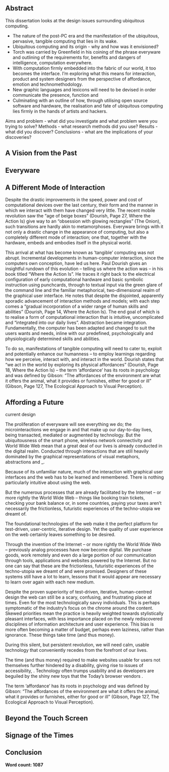 ## Abstract

This dissertation looks at the design issues surrounding ubiquitous computing. 

- The nature of the post-PC era and the manifestation of the ubiquitous, pervasive, tangible computing that lies in its wake.
- Ubiquitous computing and its origin - why and how was it envisioned?
- Torch was carried by Greenfield in his coining of the phrase everyware and outlining of the requirements for, benefits and dangers of intelligence, computation everywhere.
- With computation firmly embedded into the fabric of our world, it too becomes the interface. I’m exploring what this means for interaction, product and system designers from the perspective of affordance, emotion and technomethodology.
- New graphic languages and lexicons will need to be devised in order communicate the presence, function and 
- Culminating with an outline of how, through utilising open source software and hardware, the realisation and fate of ubiquitous computing lies firmly in the hands of artists and hackers.

Aims and problem - what did you investigate and what problem were you trying to solve?
Methods - what research methods did you use?
Results - what did you discover?
Conclusions - what are the implications of your discoveries?## A Vision from the Past## Everyware## A Different Mode of Interaction

Despite the drastic improvements in the speed, power and cost of computational devices over the last century, their form and the manner in which we interact with them have changed very little. The recent mobile revolution saw the “age of beige boxes” (Dourish, Page 27, Where the Action Is) give way to an “obsession with glowing rectangles” (The Onion), such transitions are hardly akin to metamorphoses. Everyware brings with it not only a drastic change in the appearance of computing, but also a completely different mode of interaction; one that, together with the hardware, embeds and embodies itself in the physical world.

This arrival at what has become known as ‘tangible’ computing was not abrupt. Incremental developments in human-computer interaction, since the computers own conception, have led us here. Paul Dourish gives an insightful rundown of this evolution – telling us where the action was – in his book titled “Where the Action Is”. He traces it right back to the electrical configuration of early computational hardware and basic symbolic instruction using punchcards, through to textual input via the green glare of the command line and the familiar metaphorical, two-dimensional realm of the graphical user interface. He notes that despite the disjointed, apparently sporadic advancement of interaction methods and models; with each step comes a “gradual incorporation of a wider range of human skills and abilities” (Dourish, Page 14, Where the Action Is). The end goal of which is to realise a form of computational interaction that is intuitive, uncomplicated and “integrated into our daily lives”. Abstraction became integration. Fundamentally, the computer has been adapted and changed to suit the users wants and needs, inline with our predefined, psychologically and physiologically determined skills and abilities.

To do so, manifestations of tangible computing will need to cater to, exploit and potentially enhance our humanness – to employ learnings regarding how we perceive, interact with, and interact in the world. Dourish states that “we act in the world by exploring its physical affordances” (Dourish, Page 18, Where the Action Is) – the term ‘affordance’ has its roots in psychology and was defined by Gibson: “The affordances of the environment are what it offers the animal, what it provides or furnishes, either for good or ill” (Gibson, Page 127, The Ecological Approach to Visual Perception).## Affording a Future

current design

The proliferation of everyware will see everything we do; the microinteractions we engage in and that make up our day-to-day lives, being transacted, mediated or augmented by technology. But the ubiquitousness of the smart phone, wireless network connectivity and World Wide Web mean that a great deal of our lives is already conducted in the digital realm. Conducted through interactions that are still heavily dominated by the graphical representations of visual metaphors, abstractions and _.

Because of its unfamiliar nature, much of the interaction with graphical user interfaces and the web has to be learned and remembered. There is nothing particularly intuitive about using the web.

But the numerous processes that are already facilitated by the Internet – or more rightly the World Wide Web – things like booking train tickets, checking your bank balance or, in some countries, paying your taxes aren’t necessarily the frictionless, futuristic experiences of the techno-utopia we dreamt of.

The foundational technologies of the web make it the perfect platform for test-driven, user-centric, iterative design. Yet the quality of user experience on the web certainly leaves something to be desired.

Through the invention of the Internet – or more rightly the World Wide Web – previously analog processes have now become digital. We purchase goods, work remotely and even do a large portion of our communication through tools, applications and websites powered by the Internet. But no one can say that these are the frictionless, futuristic experiences of the techno-utopia we dreamt of and were promised. Designers of these systems still have a lot to learn, lessons that it would appear are necessary to learn over again with each new medium.

Despite the proven superiority of test-driven, iterative, human-centred design the web can still be a scary, confusing, and frustrating place at times. Even for the most technologically savvy individuals. This is perhaps symptomatic of the industry’s focus on the chrome around the content. Skewed priorities mean the practice is heavily weighted towards stylistically pleasant interfaces, with less importance placed on the newly rediscovered disciplines of information architecture and user experience. This bias is more often becoming a matter of budget, perhaps even laziness, rather than ignorance. These things take time (and thus money).

During this silent, but persistent revolution, we will need  calm, usable technology that conveniently recedes from the forefront of our lives.

The time (and thus money) required to make websites usable for users not themselves further hindered by a disability, giving rise to issues of accessibility, . Technology often trumps usability and as developers are beguiled by the shiny new toys that the Today’s browser vendors .

The term ‘affordance’ has its roots in psychology and was defined by Gibson: “The affordances of the environment are what it offers the animal, what it provides or furnishes, either for good or ill” (Gibson, Page 127, The Ecological Approach to Visual Perception).## Beyond the Touch Screen## Signage of the Times## Conclusion**Word count: 1087**
